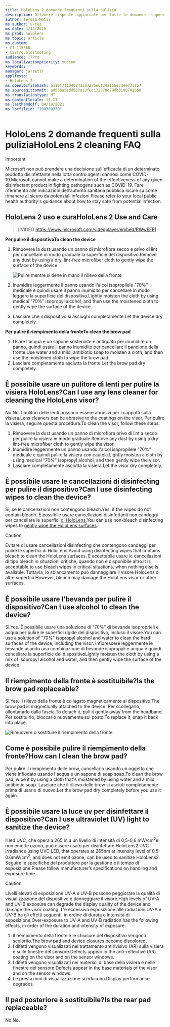 ```yaml
---
title: HoloLens 2 domande frequenti sulla pulizia
description: Ottenere risposte aggiornate per tutte le domande frequenti per la pulizia e la gestione del HoloLens 2 dispositivo.
author: Teresa-Motiv
ms.author: v-tea
ms.date: 4/14/2020
ms.prod: hololens
ms.topic: article
ms.custom:
- CI 115560
- CSSTroubleshooting
audience: ITPro
ms.localizationpriority: medium
keywords: ''
manager: jarrettr
appliesto:
- HoloLens 2
ms.openlocfilehash: a110f711d402432e727be6f342156e7dee733157
ms.sourcegitcommit: ad53ba5edd567a18f0c172578d78db3190701650
ms.translationtype: MT
ms.contentlocale: it-IT
ms.lasthandoff: 04/19/2021
ms.locfileid: "108309330"
---
```

# <a name="hololens-2-cleaning-faq"></a><span data-ttu-id="3c33e-103">HoloLens 2 domande frequenti sulla pulizia</span><span class="sxs-lookup"><span data-stu-id="3c33e-103">HoloLens 2 cleaning FAQ</span></span>

> [!IMPORTANT]  
> <span data-ttu-id="3c33e-104">Microsoft non può prendere una decisione sull'efficacia di un determinato prodotto disinfettante nella lotta contro agenti dannosi come COVID-19.</span><span class="sxs-lookup"><span data-stu-id="3c33e-104">Microsoft cannot make a determination of the effectiveness of any given disinfectant product in fighting pathogens such as COVID-19.</span></span> <span data-ttu-id="3c33e-105">Fare riferimento alle indicazioni dell'autorità sanitaria pubblica locale su come rimanere al sicuro da potenziali infezioni.</span><span class="sxs-lookup"><span data-stu-id="3c33e-105">Please refer to your local public health authority's guidance about how to stay safe from potential infection.</span></span>  

## <a name="hololens-2-use-and-care"></a><span data-ttu-id="3c33e-106">HoloLens 2 uso e cura</span><span class="sxs-lookup"><span data-stu-id="3c33e-106">HoloLens 2 Use and Care</span></span>

> [!VIDEO https://www.microsoft.com/videoplayer/embed/RWwEFP]

<!-- <iframe src="https://channel9.msdn.com/Shows/Docs-Mixed-Reality/HoloLens-2-Use-and-Care/player" width="960" height="540" allowFullScreen frameBorder="0" title="HoloLens 2 Use and Care - Microsoft Channel 9 Video"></iframe> -->

<span data-ttu-id="3c33e-107">**Per pulire il dispositivo**</span><span class="sxs-lookup"><span data-stu-id="3c33e-107">**To clean the device**</span></span>

1. <span data-ttu-id="3c33e-108">Rimuovere la dust usando un panno di microfibra secco e privo di lint per cancellare in modo graduale la superficie del dispositivo.</span><span class="sxs-lookup"><span data-stu-id="3c33e-108">Remove any dust by using a dry, lint-free microfiber cloth to gently wipe the surface of the device.</span></span>

   ![Pulire mentre si tiene in mano il rilievo della fronte](images/hl2-cleaning.png)

2. <span data-ttu-id="3c33e-110">Inumidire leggermente il panno usando l'alcol isopropilele "70%" medicale e quindi usare il panno inumidito per cancellare in modo leggero la superficie del dispositivo.</span><span class="sxs-lookup"><span data-stu-id="3c33e-110">Lightly moisten the cloth by using medical "70%" isopropyl alcohol, and then use the moistened cloth to gently wipe the surface of the device.</span></span>

3. <span data-ttu-id="3c33e-111">Lasciare che il dispositivo si asciughi completamente.</span><span class="sxs-lookup"><span data-stu-id="3c33e-111">Let the device dry completely.</span></span>

<span data-ttu-id="3c33e-112">**Per pulire il riempimento della fronte**</span><span class="sxs-lookup"><span data-stu-id="3c33e-112">**To clean the brow pad**</span></span>

1. <span data-ttu-id="3c33e-113">Usare l'acqua e un sapone sosteninte e antiquato per inumidire un panno, quindi usare il panno inumidito per cancellare il pancione della fronte.</span><span class="sxs-lookup"><span data-stu-id="3c33e-113">Use water and a mild, antibiotic soap to moisten a cloth, and then use the moistened cloth to wipe the brow pad.</span></span>
1. <span data-ttu-id="3c33e-114">Lasciare completamente asciutta la fronte.</span><span class="sxs-lookup"><span data-stu-id="3c33e-114">Let the brow pad dry completely.</span></span>

## <a name="can-i-use-any-lens-cleaner-for-cleaning-the-hololens-visor"></a><span data-ttu-id="3c33e-115">È possibile usare un pulitore di lenti per pulire la visiera HoloLens?</span><span class="sxs-lookup"><span data-stu-id="3c33e-115">Can I use any lens cleaner for cleaning the HoloLens visor?</span></span>

<span data-ttu-id="3c33e-116">No.</span><span class="sxs-lookup"><span data-stu-id="3c33e-116">No.</span></span> <span data-ttu-id="3c33e-117">I pulitori delle lenti possono essere abrasivi per i cappotti sulla visiera.</span><span class="sxs-lookup"><span data-stu-id="3c33e-117">Lens cleaners can be abrasive to the coatings on the visor.</span></span> <span data-ttu-id="3c33e-118">Per pulire la visiera, seguire questa procedura:</span><span class="sxs-lookup"><span data-stu-id="3c33e-118">To clean the visor, follow these steps:</span></span>  

1. <span data-ttu-id="3c33e-119">Rimuovere la dust usando un panno di microfibra privo di lint a secco per pulire la visiera in modo graduale.</span><span class="sxs-lookup"><span data-stu-id="3c33e-119">Remove any dust by using a dry lint-free microfiber cloth to gently wipe the visor.</span></span>
1. <span data-ttu-id="3c33e-120">Inumidire leggermente un panno usando l'alcol isopropilele "70%" medicale e quindi pulire la visiera con cautela.</span><span class="sxs-lookup"><span data-stu-id="3c33e-120">Lightly moisten a cloth by using medical "70%" isopropyl alcohol, and then gently wipe the visor.</span></span>
1. <span data-ttu-id="3c33e-121">Lasciare completamente asciutta la visiera.</span><span class="sxs-lookup"><span data-stu-id="3c33e-121">Let the visor dry completely.</span></span>

## <a name="can-i-use-disinfecting-wipes-to-clean-the-device"></a><span data-ttu-id="3c33e-122">È possibile usare le cancellazioni di disinfecting per pulire il dispositivo?</span><span class="sxs-lookup"><span data-stu-id="3c33e-122">Can I use disinfecting wipes to clean the device?</span></span>

<span data-ttu-id="3c33e-123">Sì, se le cancellazioni non contengono bleach.</span><span class="sxs-lookup"><span data-stu-id="3c33e-123">Yes, if the wipes do not contain bleach.</span></span> <span data-ttu-id="3c33e-124">È possibile usare cancellazioni disinfettanti non candeggi per cancellare le superfici [di HoloLens.](#hololens-2-use-and-care)</span><span class="sxs-lookup"><span data-stu-id="3c33e-124">You can use non-bleach disinfecting wipes to [gently wipe the HoloLens surfaces](#hololens-2-use-and-care).</span></span>  

> [!CAUTION]  
> <span data-ttu-id="3c33e-125">Evitare di usare cancellazioni disinfecting che contengono candeggi per pulire le superfici di HoloLens.</span><span class="sxs-lookup"><span data-stu-id="3c33e-125">Avoid using disinfecting wipes that contains bleach to clean the HoloLens surfaces.</span></span> <span data-ttu-id="3c33e-126">È accettabile usare le cancellazioni di tipo bleach in situazioni critiche, quando non è disponibile altro.</span><span class="sxs-lookup"><span data-stu-id="3c33e-126">It is acceptable to use bleach wipes in critical situations, when nothing else is available.</span></span> <span data-ttu-id="3c33e-127">Tuttavia, lo sbiancamento può danneggiare il visore HoloLens o altre superfici.</span><span class="sxs-lookup"><span data-stu-id="3c33e-127">However, bleach may damage the HoloLens visor or other surfaces.</span></span>

## <a name="can-i-use-alcohol-to-clean-the-device"></a><span data-ttu-id="3c33e-128">È possibile usare l'bevanda per pulire il dispositivo?</span><span class="sxs-lookup"><span data-stu-id="3c33e-128">Can I use alcohol to clean the device?</span></span>

<span data-ttu-id="3c33e-129">Sì.</span><span class="sxs-lookup"><span data-stu-id="3c33e-129">Yes.</span></span> <span data-ttu-id="3c33e-130">È possibile usare una soluzione di "70%" di bevande isoproprieli e acqua per pulire le superfici rigide del dispositivo, incluso il visore.</span><span class="sxs-lookup"><span data-stu-id="3c33e-130">You can use a solution of "70%" isopropyl alcohol and water to clean the hard surfaces of the device, including the visor.</span></span> <span data-ttu-id="3c33e-131">Infiorescere leggermente le bevande usando una combinazione di bevande isopropyli e acqua e quindi cancellare la superficie del dispositivo</span><span class="sxs-lookup"><span data-stu-id="3c33e-131">Lightly moisten the cloth by using a mix of isopropyl alcohol and water, and then gently wipe the surface of the device</span></span>

## <a name="is-the-brow-pad-replaceable"></a><span data-ttu-id="3c33e-132">Il riempimento della fronte è sostituibile?</span><span class="sxs-lookup"><span data-stu-id="3c33e-132">Is the brow pad replaceable?</span></span>

<span data-ttu-id="3c33e-133">Sì.</span><span class="sxs-lookup"><span data-stu-id="3c33e-133">Yes.</span></span> <span data-ttu-id="3c33e-134">Il rilievo della fronte è collegato magneticamente al dispositivo.</span><span class="sxs-lookup"><span data-stu-id="3c33e-134">The brow pad is magnetically attached to the device.</span></span> <span data-ttu-id="3c33e-135">Per scollegarlo, allontanarlo dalla fascia.</span><span class="sxs-lookup"><span data-stu-id="3c33e-135">To detach it, pull it gently away from the headband.</span></span> <span data-ttu-id="3c33e-136">Per sostituirlo, bloccarlo nuovamente sul posto.</span><span class="sxs-lookup"><span data-stu-id="3c33e-136">To replace it, snap it back into place.</span></span>

![Rimuovere o sostituire il riempimento della fronte](images/hololens2-remove-browpad.png)

## <a name="how-can-i-clean-the-brow-pad"></a><span data-ttu-id="3c33e-138">Come è possibile pulire il riempimento della fronte?</span><span class="sxs-lookup"><span data-stu-id="3c33e-138">How can I clean the brow pad?</span></span>

<span data-ttu-id="3c33e-139">Per pulire il riempimento delle brow, cancellarlo usando un oggetto che viene infiodato usando l'acqua e un sapone di soap soap.</span><span class="sxs-lookup"><span data-stu-id="3c33e-139">To clean the brow pad, wipe it by using a cloth that's moistened by using water and a mild antibiotic soap.</span></span> <span data-ttu-id="3c33e-140">Lasciare che il rilievo delle brow si asciuti completamente prima di usarlo di nuovo.</span><span class="sxs-lookup"><span data-stu-id="3c33e-140">Let the brow pad dry completely before you use it again.</span></span>

## <a name="can-i-use-ultraviolet-uv-light-to-sanitize-the-device"></a><span data-ttu-id="3c33e-141">È possibile usare la luce uv per disinfettare il dispositivo?</span><span class="sxs-lookup"><span data-stu-id="3c33e-141">Can I use ultraviolet (UV) light to sanitize the device?</span></span>

<span data-ttu-id="3c33e-142">Il led UVC, che opera a 265 m a un livello di intensità di 0,5-0,6 mW/cm<sup>2</sup>e non emette ozono, può essere usato per disinfettare HoloLens2.</span><span class="sxs-lookup"><span data-stu-id="3c33e-142">UVC irradiance using UVC LED, that operates at 265nm at intensity level of 0.5-0.6mW/cm<sup>2</sup>, and does not emit ozone, can be used to sanitize HoloLens2.</span></span> <span data-ttu-id="3c33e-143">Seguire le specifiche del produttore per la gestione e il tempo di esposizione.</span><span class="sxs-lookup"><span data-stu-id="3c33e-143">Please follow manufacturer’s specifications on handling and exposure time.</span></span>

> [!CAUTION]  
> <span data-ttu-id="3c33e-144">Livelli elevati di esposizione UV-A e UV-B possono peggiorare la qualità di visualizzazione del dispositivo e danneggiare il visore.</span><span class="sxs-lookup"><span data-stu-id="3c33e-144">High levels of UV-A and UV-B exposure can degrade the display quality of the device and damage the visor coating.</span></span> <span data-ttu-id="3c33e-145">L'e eccessiva esposizione alle radiazioni UV-A e UV-B ha gli effetti seguenti, in ordine di durata e intensità di esposizione:</span><span class="sxs-lookup"><span data-stu-id="3c33e-145">Over-exposure to UV-A and UV-B radiation has the following effects, in order of the duration and intensity of exposure:</span></span>
>  
> 1. <span data-ttu-id="3c33e-146">Il riempimento della fronte e le chiusure del dispositivo vengono scolorito.</span><span class="sxs-lookup"><span data-stu-id="3c33e-146">The brow pad and device closures become discolored.</span></span>
> 1. <span data-ttu-id="3c33e-147">I difetti vengono visualizzati nel trattamento antirivisivo (AR) sulla visiera e sulle finestre del sensore.</span><span class="sxs-lookup"><span data-stu-id="3c33e-147">Defects appear in the anti-reflective (AR) coating on the visor and on the sensor windows.</span></span>
> 1. <span data-ttu-id="3c33e-148">I difetti vengono visualizzati nei materiali di base della visiera e nelle finestre del sensore.</span><span class="sxs-lookup"><span data-stu-id="3c33e-148">Defects appear in the base materials of the visor and on the sensor windows.</span></span>
> 1. <span data-ttu-id="3c33e-149">Le prestazioni di visualizzazione si riducono.</span><span class="sxs-lookup"><span data-stu-id="3c33e-149">Display performance degrades.</span></span>

## <a name="is-the-rear-pad-replaceable"></a><span data-ttu-id="3c33e-150">Il pad posteriore è sostituibile?</span><span class="sxs-lookup"><span data-stu-id="3c33e-150">Is the rear pad replaceable?</span></span>

<span data-ttu-id="3c33e-151">No.</span><span class="sxs-lookup"><span data-stu-id="3c33e-151">No.</span></span>
